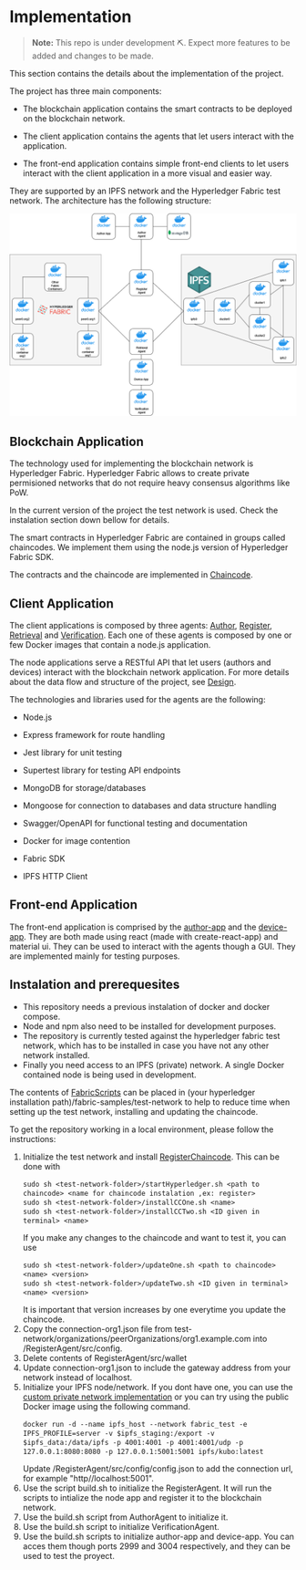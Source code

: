 # Implementation
> **Note:** This repo is under development ⛏. Expect more features to be added and changes to be made.

This section contains the details about the implementation of the project.

The project has three main components:

- The blockchain application contains the smart contracts to be deployed on the blockchain network.

- The client application contains the agents that let users interact with the application.

- The front-end application contains simple front-end clients to let users interact with the client application in a more visual and easier way.

They are supported by an IPFS network and the Hyperledger Fabric test network. The architecture has the following structure:

![Architecture](Architecture.drawio.png?raw=true "Architecture")

## Blockchain Application

The technology used for implementing the blockchain network is Hyperledger Fabric. Hyperledger Fabric allows to create private permisioned networks
that do not require heavy consensus algorithms like PoW. 

In the current version of the project the test network is used. Check the instalation section down bellow for details.

The smart contracts in Hyperledger Fabric are contained in groups called chaincodes. We implement them using the node.js version of Hyperledger Fabric SDK.

The contracts and the chaincode are implemented in [Chaincode](./RegisterChaincode).

## Client Application

The client applications is composed by three agents: [Author](./AuthorAgent), [Register](./RegisterAgent), [Retrieval](./RetrievalAgent/) and [Verification](./VerificationAgent/). Each one of these agents is composed by one or few Docker images that contain a 
node.js application. 

The node applications serve a RESTful API that let users (authors and devices) interact with the blockchain network application. For more details about the data flow
and structure of the project, see [Design](../Design).

The technologies and libraries used for the agents are the following:

- Node.js

- Express framework for route handling

- Jest library for unit testing

- Supertest library for testing API endpoints

- MongoDB for storage/databases

- Mongoose for connection to databases and data structure handling

- Swagger/OpenAPI for functional testing and documentation

- Docker for image contention

- Fabric SDK

- IPFS HTTP Client

## Front-end Application

The front-end application is comprised by the [author-app](./author-app/) and the [device-app](./device-app/). They are both made using react (made with create-react-app) and material ui. They can be used to interact with the agents though a GUI. They are implemented mainly for testing purposes.


## Instalation and prerequesites

- This repository needs a previous instalation of docker and docker compose. 
- Node and npm also need to be installed for development purposes. 
- The repository is currently tested against the hyperledger fabric test network, which has to be installed in case you have not any other network installed. 
- Finally you need access to an IPFS (private) network. A single Docker contained node is being used in development.

The contents of [FabricScripts](./fabricScripts/) can be placed in (your hyperledger installation path)/fabric-samples/test-network to help to reduce time when setting up the test network, installing and updating the chaincode.

To get the repository working in a local environment, please follow the instructions:

1. Initialize the test network and install [RegisterChaincode](./RegisterChaincode/). This can be done with 
    ```
    sudo sh <test-network-folder>/startHyperledger.sh <path to chaincode> <name for chaincode instalation ,ex: register>
    sudo sh <test-network-folder>/installCCOne.sh <name>
    sudo sh <test-network-folder>/installCCTwo.sh <ID given in terminal> <name>
    ```
    If you make any changes to the chaincode and want to test it, you can use
    ```
    sudo sh <test-network-folder>/updateOne.sh <path to chaincode> <name> <version> 
    sudo sh <test-network-folder>/updateTwo.sh <ID given in terminal> <name> <version> 
    ```
    It is important that version increases by one everytime you update the chaincode.
2. Copy the connection-org1.json file from test-network/organizations/peerOrganizations/org1.example.com into /RegisterAgent/src/config.
3. Delete contents of RegisterAgent/src/wallet
3. Update connection-org1.json to include the gateway address from your network instead of localhost.
4. Initialize your IPFS node/network. If you dont have one, you can use the [custom private network implementation](./IPFS) or you can try using the public Docker image using the following command.
    ```
    docker run -d --name ipfs_host --network fabric_test -e IPFS_PROFILE=server -v $ipfs_staging:/export -v $ipfs_data:/data/ipfs -p 4001:4001 -p 4001:4001/udp -p 127.0.0.1:8080:8080 -p 127.0.0.1:5001:5001 ipfs/kubo:latest
    ```
    Update /RegisterAgent/src/config/config.json to add the connection url, for example "http//localhost:5001".
5. Use the script build.sh to initialize the RegisterAgent. It will run the scripts to intialize the node app and register it to the blockchain network.
6. Use the build.sh script from AuthorAgent to initialize it.
7. Use the build.sh script to initialize VerificationAgent.
8. Use the build.sh scripts to initialize author-app and device-app. You can acces them though ports 2999 and 3004 respectively, and they can be used to test the proyect.
